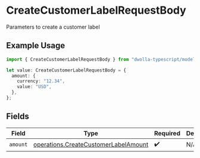 # CreateCustomerLabelRequestBody

Parameters to create a customer label

## Example Usage

```typescript
import { CreateCustomerLabelRequestBody } from "dwolla-typescript/models/operations";

let value: CreateCustomerLabelRequestBody = {
  amount: {
    currency: "12.34",
    value: "USD",
  },
};
```

## Fields

| Field                                                                                        | Type                                                                                         | Required                                                                                     | Description                                                                                  |
| -------------------------------------------------------------------------------------------- | -------------------------------------------------------------------------------------------- | -------------------------------------------------------------------------------------------- | -------------------------------------------------------------------------------------------- |
| `amount`                                                                                     | [operations.CreateCustomerLabelAmount](../../models/operations/createcustomerlabelamount.md) | :heavy_check_mark:                                                                           | N/A                                                                                          |
